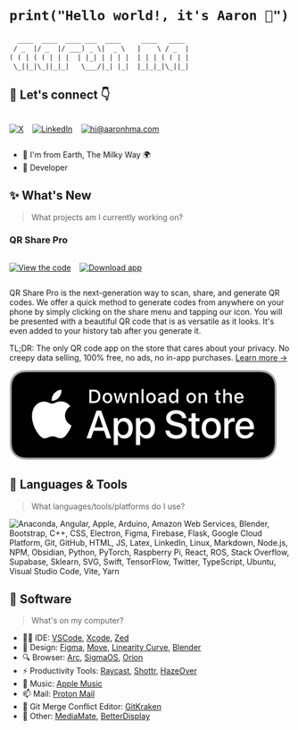 # `print("Hello world!, it's Aaron 👋")`

```
  ____  ____  ____ ___  ____     ____   ____
 / _  |/ _  |/ ___) _ \|  _ \   |    \ / _  |
( ( | ( ( | | |  | |_| | | | |  | | | ( ( | |
 \_||_|\_||_|_|   \___/|_| |_|  |_|_|_|\_||_|
```

## 🤝 Let's connect 👇

<div style="display: flex !important;">

[![X](https://skillicons.dev/icons?i=twitter)](https://twitter.com/aaronhma)

&nbsp;&nbsp;&nbsp;&nbsp;

[![LinkedIn](https://skillicons.dev/icons?i=linkedin)](https://www.linkedin.com/in/air-rn/)

&nbsp;&nbsp;&nbsp;&nbsp;

[![hi@aaronhma.com](https://skillicons.dev/icons?i=gmail)](mailto:hi@aaronhma.com)

</div>

- 📍 I'm from Earth, The Milky Way 🌍
-  Developer

## ✨ What's New

> What projects am I currently working on?

### QR Share Pro

<div style="display: flex !important;">

[![View the code](https://skillicons.dev/icons?i=github)](https://github.com/Visual-Studio-Coder/QR-Share-Pro?tab=readme-ov-file)

&nbsp;&nbsp;&nbsp;&nbsp;

[![Download app](https://skillicons.dev/icons?i=apple)](https://apps.apple.com/us/app/qr-share-pro/id6479589995)

</div>

QR Share Pro is the next-generation way to scan, share, and generate QR codes. We offer a quick method to generate codes from anywhere on your phone by simply clicking on the share menu and tapping our icon. You will be presented with a beautiful QR code that is as versatile as it looks. It's even added to your history tab after you generate it.

TL;DR: The only QR code app on the store that cares about your privacy. No creepy data selling, 100% free, no ads, no in-app purchases. [Learn more →](https://github.com/Visual-Studio-Coder/QR-Share-Pro/blob/master/PRIVACY.md)

[![Download on the App Store](app-store.svg)](https://apps.apple.com/us/app/qr-share-pro/id6479589995)

## 🔨 Languages & Tools

> What languages/tools/platforms do I use?

![Anaconda, Angular, Apple, Arduino, Amazon Web Services, Blender, Bootstrap, C++, CSS, Electron, Figma, Firebase, Flask, Google Cloud Platform, Git, GitHub, HTML, JS, Latex, LinkedIn, Linux, Markdown, Node.js, NPM, Obsidian, Python, PyTorch, Raspberry Pi, React, ROS, Stack Overflow, Supabase, Sklearn, SVG, Swift, TensorFlow, Twitter, TypeScript, Ubuntu, Visual Studio Code, Vite, Yarn](https://skillicons.dev/icons?i=anaconda,angular,apple,arduino,aws,blender,bootstrap,cpp,css,electron,figma,firebase,flask,gcp,git,github,html,js,latex,linkedin,linux,md,nodejs,npm,obsidian,py,pytorch,raspberrypi,react,ros,stackoverflow,supabase,sklearn,svg,swift,tensorflow,twitter,ts,ubuntu,visualstudio,vite,yarn)

## 🎁 Software

> What's on my computer?

- 👨‍💻 IDE: [VSCode](https://code.visualstudio.com/), [Xcode](https://developer.apple.com/xcode/), [Zed](https://zed.dev/)
- 🎨 Design: [Figma](https://www.figma.com/), [Move](https://www.linearity.io/move/), [Linearity Curve](https://www.linearity.io/curve/), [Blender](https://www.blender.org/)
- 🔍 Browser: [Arc](https://arc.net/), [SigmaOS](https://sigmaos.com/), [Orion](https://kagi.com/orion/)
- ⚡ Productivity Tools: [Raycast](https://www.raycast.com/), [Shottr](https://shottr.cc/), [HazeOver](https://hazeover.com/)
- 🎵 Music: [Apple Music](https://music.apple.com/us/browse)
- 📫 Mail: [Proton Mail](https://proton.me/mail)
- 😤 Git Merge Conflict Editor: [GitKraken](https://www.gitkraken.com/)
- 🎁 Other: [MediaMate](https://wouter01.github.io/MediaMate/), [BetterDisplay](https://github.com/waydabber/BetterDisplay)
